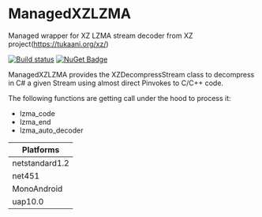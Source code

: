 # ManagedXZLZMA
Managed wrapper for XZ LZMA stream decoder from XZ project(https://tukaani.org/xz/)

[![Build status](https://ci.appveyor.com/api/projects/status/9yvh8b7a652ie35b?svg=true)](https://ci.appveyor.com/project/jacano/managedxzlzma)
[![NuGet Badge](https://buildstats.info/nuget/ManagedXZLZMA)](https://www.nuget.org/packages/ManagedXZLZMA/)

ManagedXZLZMA provides the XZDecompressStream class to decompress in C# a given Stream using almost direct Pinvokes to C/C++ code.

The following functions are getting call under the hood to process it:
* lzma_code
* lzma_end
* lzma_auto_decoder

| Platforms      |
| ------------   |
| netstandard1.2 |
| net451         |
| MonoAndroid    |
| uap10.0        |
